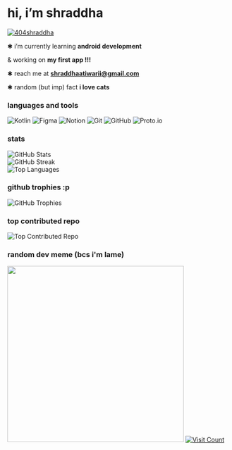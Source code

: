<h1 align="left">hi, i’m shraddha</h1>

<p align="left"> <a href="https://twitter.com/404shraddha" target="blank"><img src="https://img.shields.io/twitter/follow/404shraddha?logo=twitter&style=for-the-badge" alt="404shraddha" /></a> </p>

✱ i’m currently learning **android development**

& working on **my first app !!!**

✱ reach me at **shraddhaatiwarii@gmail.com**

✱ random (but imp) fact **i love cats**



<h3 align="left">languages and tools </h3>
<p align="left">
<img src="https://img.shields.io/badge/kotlin-%237F52FF.svg?style=for-the-badge&logo=kotlin&logoColor=white" alt="Kotlin">
<img src="https://img.shields.io/badge/figma-%23F24E1E.svg?style=for-the-badge&logo=figma&logoColor=white" alt="Figma">
<img src="https://img.shields.io/badge/Notion-%23000000.svg?style=for-the-badge&logo=notion&logoColor=white" alt="Notion">
<img src="https://img.shields.io/badge/git-%23F05033.svg?style=for-the-badge&logo=git&logoColor=white" alt="Git">
<img src="https://img.shields.io/badge/github-%23121011.svg?style=for-the-badge&logo=github&logoColor=white" alt="GitHub">
<img src="https://img.shields.io/badge/Proto.io-161637?style=for-the-badge&logo=proto.io&logoColor=00e5ff" alt="Proto.io"> </p>

<h3 align="left">stats </h3>
<p align="left">
<img src="https://github-readme-stats.vercel.app/api?username=404shraddha&theme=codeSTACKr&hide_border=false&include_all_commits=true&count_private=true" alt="GitHub Stats"><br/>
<img src="https://github-readme-streak-stats.herokuapp.com/?user=404shraddha&theme=codeSTACKr&hide_border=false" alt="GitHub Streak"><br/>
<img src="https://github-readme-stats.vercel.app/api/top-langs/?username=404shraddha&theme=codeSTACKr&hide_border=false&include_all_commits=true&count_private=true&layout=compact" alt="Top Languages">

<h3 align="left"> github trophies :p </h3>
<img src="https://github-profile-trophy.vercel.app/?username=404shraddha&theme=codeSTACKr&no-frame=false&no-bg=true&margin-w=4" alt="GitHub Trophies">

<h3 align="left"> top contributed repo</h3>
<img src="https://github-contributor-stats.vercel.app/api?username=404shraddha&limit=5&theme=codeSTACKr&combine_all_yearly_contributions=true" alt="Top Contributed Repo">

<h3 align="left"> random dev meme (bcs i'm lame) </h4>
<img src='https://memer-new.vercel.app/' style="height: 400px;"/>

<a href="https://visitcount.itsvg.in">
  <img src="https://visitcount.itsvg.in/api?id=404shraddha&icon=2&color=12" alt="Visit Count">
</a>
</p>




